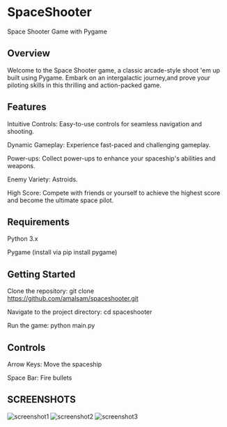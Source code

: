 # SpaceShooter
Space Shooter Game with Pygame

## Overview

Welcome to the Space Shooter game, a classic arcade-style shoot 'em up built using Pygame. Embark on an intergalactic journey,and prove your piloting skills in this thrilling and action-packed game.

## Features

Intuitive Controls: Easy-to-use controls for seamless navigation and shooting.

Dynamic Gameplay: Experience fast-paced and challenging gameplay.

Power-ups: Collect power-ups to enhance your spaceship's abilities and weapons.

Enemy Variety: Astroids.

High Score: Compete with friends or yourself to achieve the highest score and become the ultimate space pilot.


## Requirements
Python 3.x

Pygame (install via pip install pygame)

## Getting Started

Clone the repository: git clone https://github.com/amalsam/spaceshooter.git

Navigate to the project directory: cd spaceshooter

Run the game: python main.py

## Controls

Arrow Keys: Move the spaceship

Space Bar: Fire bullets


## SCREENSHOTS

![screenshot1](https://github.com/amalsam/SpaceShooter/assets/47856775/5f032f97-a705-4f10-b91d-54639d9db446)
![screenshot2](https://github.com/amalsam/SpaceShooter/assets/47856775/2a445ba2-864f-4384-a84e-314faa67b58e)
![screenshot3](https://github.com/amalsam/SpaceShooter/assets/47856775/276c604a-7861-4b36-8d60-b65614013060)


